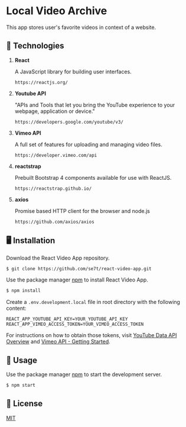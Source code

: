 # Local Video Archive

This app stores user's favorite videos in context of a website.

## 🔬 Technologies

1.  **React**

    A JavaScript library for building user interfaces.

    `https://reactjs.org/`

1.  **Youtube API**

    "APIs and Tools that let you bring the YouTube experience to your webpage, application or device."

    `https://developers.google.com/youtube/v3/`

1.  **Vimeo API**

    A full set of features for uploading and managing video files.

    `https://developer.vimeo.com/api`

1.  **reactstrap**

    Prebuilt Bootstrap 4 components available for use with ReactJS.

    `https://reactstrap.github.io/`

1.  **axios**

    Promise based HTTP client for the browser and node.js

    `https://github.com/axios/axios`

## 🖥️ Installation

Download the React Video App repository.

```bash
$ git clone https://github.com/se7t/react-video-app.git
```

Use the package manager [npm](https://www.npmjs.com/) to install React Video App.

```bash
$ npm install
```

Create a `.env.development.local` file in root directory with the following content:

```
REACT_APP_YOUTUBE_API_KEY=YOUR_YOUTUBE_API_KEY
REACT_APP_VIMEO_ACCESS_TOKEN=YOUR_VIMEO_ACCESS_TOKEN
```

For instructions on how to obtain those tokens, visit [YouTube Data API Overview](https://developers.google.com/youtube/v3/getting-started) and [Vimeo API - Getting Started](https://developer.vimeo.com/api/guides/start).

## 🧰 Usage

Use the package manager [npm](https://www.npmjs.com/) to start the development server.

```bash
$ npm start
```

## 📄 License

[MIT](https://choosealicense.com/licenses/mit/)
